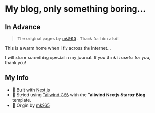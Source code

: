 # My blog, only something boring...

## In Advance

> The original pages by [mk965](https://github.com/mk965/mengke.me/) . Thank for him  a lot!

This is a warm home when I fly across the Internet...

I will share something special in my journal. If you think it useful for you, thank you!


## My Info

- 🧱 Built with [Next.js](https://nextjs.org/)
- 🎨 Styled using [Tailwind CSS](https://tailwindcss.com/) with the  **Tailwind Nextjs Starter Blog** template.
- 🔦 Origin by [mk965](https://github.com/mk965/mengke.me/)

